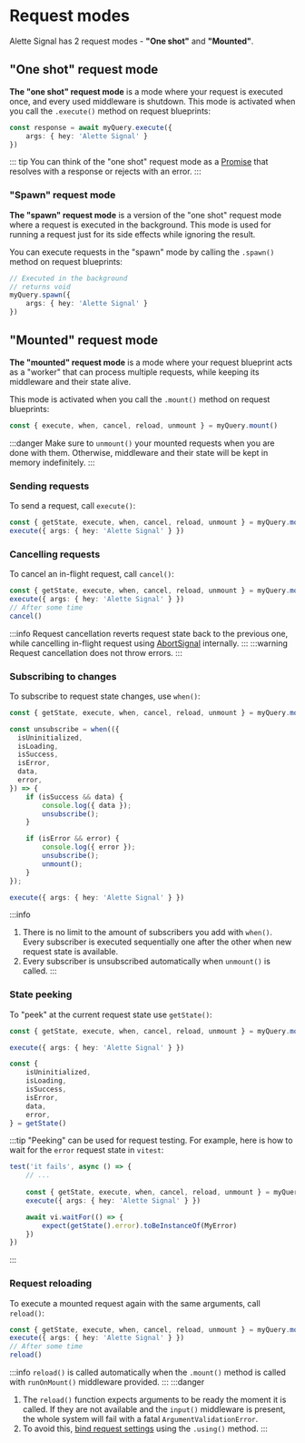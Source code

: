 # Request modes
Alette Signal has 2 request modes - **"One shot"** and **"Mounted"**. 

## "One shot" request mode
**The "one shot" request mode** is a mode where your request is executed once, and every
used middleware is shutdown.
This mode is activated when you call the `.execute()`
method on request blueprints:
```ts
const response = await myQuery.execute({ 
    args: { hey: 'Alette Signal' } 
})
```

::: tip
You can think of the "one shot" request mode as a
[Promise](https://developer.mozilla.org/en-US/docs/Web/JavaScript/Reference/Global_Objects/Promise) that
resolves with a response or rejects with an error.
:::

### "Spawn" request mode
**The "spawn" request mode** is a version of the "one shot" request mode where
a request is executed in the background.
This mode is used for running a request just for its side effects while ignoring the result.

You can execute requests in the "spawn" mode by calling the `.spawn()`
method on request blueprints:
```ts
// Executed in the background
// returns void
myQuery.spawn({ 
    args: { hey: 'Alette Signal' } 
})
```

## "Mounted" request mode
**The "mounted" request mode** is a mode where your request blueprint acts as 
a "worker" that can process multiple requests, 
while keeping its middleware and their state alive.

This mode is activated when you call the `.mount()`
method on request blueprints:
```ts
const { execute, when, cancel, reload, unmount } = myQuery.mount()
```

:::danger
Make sure to `unmount()` your mounted requests when you are done
with them. Otherwise, middleware and their state will
be kept in memory indefinitely.
:::

### Sending requests
To send a request, call `execute()`:
```ts
const { getState, execute, when, cancel, reload, unmount } = myQuery.mount()
execute({ args: { hey: 'Alette Signal' } })
```

### Cancelling requests
To cancel an in-flight request, call `cancel()`:
```ts
const { getState, execute, when, cancel, reload, unmount } = myQuery.mount()
execute({ args: { hey: 'Alette Signal' } })
// After some time
cancel()
```
:::info
Request cancellation reverts request
state back to the previous one, while cancelling in-flight request
using [AbortSignal](https://developer.mozilla.org/en-US/docs/Web/API/AbortSignal) internally.
:::
:::warning
Request cancellation does not throw errors.
:::

### Subscribing to changes
To subscribe to request state changes, use `when()`:
```ts
const { getState, execute, when, cancel, reload, unmount } = myQuery.mount()

const unsubscribe = when(({ 
  isUninitialized,
  isLoading,
  isSuccess,
  isError,
  data,
  error,
}) => {
    if (isSuccess && data) {
        console.log({ data });
        unsubscribe();
    }

    if (isError && error) {
        console.log({ error });
        unsubscribe();
        unmount();
    }
});

execute({ args: { hey: 'Alette Signal' } })
```

:::info
1. There is no limit to the amount of subscribers you add with `when()`.
Every subscriber is executed sequentially one after the other when
new request state is available.
2. Every subscriber is unsubscribed automatically when `unmount()` is called.
:::

### State peeking
To "peek" at the current request state use `getState()`:
```ts
const { getState, execute, when, cancel, reload, unmount } = myQuery.mount()

execute({ args: { hey: 'Alette Signal' } })

const {
    isUninitialized,
    isLoading,
    isSuccess,
    isError,
    data,
    error,
} = getState()
```
:::tip
"Peeking" can be used for request testing. For example, here is how 
to wait for the `error` request state in `vitest`:
```ts
test('it fails', async () => {
    // ...
    
    const { getState, execute, when, cancel, reload, unmount } = myQuery.mount()
    execute({ args: { hey: 'Alette Signal' } })

    await vi.waitFor(() => {
        expect(getState().error).toBeInstanceOf(MyError)
    })
})
```
:::

### Request reloading
To execute a mounted request again with the 
same arguments, call `reload()`:
```ts
const { getState, execute, when, cancel, reload, unmount } = myQuery.mount()
execute({ args: { hey: 'Alette Signal' } })
// After some time
reload()
```
:::info
`reload()` is called automatically when the `.mount()` method is called with 
`runOnMount()` middleware provided.
:::
:::danger
1. The `reload()` function expects arguments to be ready the moment it is called. If they are not available
and the `input()` middleware is present, the whole system will fail with a fatal `ArgumentValidationError`.
2. To avoid this, [bind request settings](configuring-requests/#request-setting-binding) 
using the `.using()` method. 
:::
